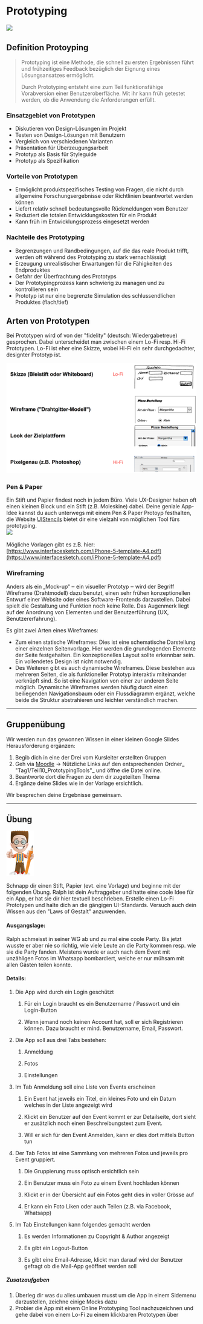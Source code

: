 # Prototyping

![](https://www.boardofinnovation.com/wp-content/uploads/2013/04/paperprotoyping.jpg)

## Definition Protoyping

> Prototyping ist eine Methode, die schnell zu ersten Ergebnissen führt und frühzeitiges Feedback bezüglich der Eignung eines Lösungsansatzes ermöglicht.
>
> Durch Prototyping entsteht eine zum Teil funktionsfähige Vorabversion einer Benutzeroberfläche. Mit ihr kann früh getestet werden, ob die Anwendung die Anforderungen erfüllt.

### Einsatzgebiet von Prototypen

* Diskutieren von Design-Lösungen im Projekt
* Testen von Design-Lösungen mit Benutzern 
* Vergleich von verschiedenen Varianten
* Präsentation für Überzeugungsarbeit
* Prototyp als Basis für Styleguide
* Prototyp als Spezifikation

### Vorteile von Prototypen

* Ermöglicht produktspezifisches Testing von Fragen, die nicht durch allgemeine Forschungsergebnisse oder Richtlinien beantwortet werden können
* Liefert relativ schnell bedeutungsvolle Rückmeldungen vom Benutzer
* Reduziert die totalen Entwicklungskosten für ein Produkt
* Kann früh im Entwicklungsprozess eingesetzt werden

### Nachteile des Prototyping

* Begrenzungen und Randbedingungen, auf die das reale Produkt trifft, werden oft während des Prototyping zu stark vernachlässigt
* Erzeugung unrealistischer Erwartungen für die Fähigkeiten des Endproduktes
* Gefahr der Überfrachtung des Prototyps
* Der Prototypingprozess kann schwierig zu managen und zu
  kontrollieren sein
* Prototyp ist nur eine begrenzte Simulation des schlussendlichen Produktes \(flach/tief\)

## Arten von Prototypen

Bei Prototypen wird of von der "fidelity" \(deutsch: Wiedergabetreue\) gesprochen. Dabei unterscheidet man zwischen einem Lo-Fi resp. Hi-Fi Prototypen. Lo-Fi ist eher eine Skizze, wobei Hi-Fi ein sehr durchgedachter, designter Prototyp ist.

![](/_allgemein/prototyp-arten.png)

### Pen & Paper

Ein Stift und Papier findest noch in jedem Büro. Viele UX-Designer haben oft einen kleinen Block und ein Stift \(z.B. Moleskine\) dabei.    Deine geniale App-Idee kannst du auch unterwegs mit einem Pen & Paper Protoyp festhalten, die Website [UIStencils](http://www.uistencils.com/) bietet dir eine vielzahl von möglichen Tool fürs prototyping.  
![](http://desarrolloweb.dlsi.ua.es/cursos/2015/hci/images/paper-prototype-03.jpg)

Mögliche Vorlagen gibt es z.B. hier:  
[https://www.interfacesketch.com/iPhone-5-template-A4.pdf](https://www.interfacesketch.com/iPhone-5-template-A4.pdf)

### 

### Wireframing

Anders als ein „Mock-up“ ‒ ein visueller Prototyp ‒ wird der Begriff Wireframe \(Drahtmodell\) dazu benutzt, einen sehr frühen konzeptionellen Entwurf einer Website oder eines Software-Frontends darzustellen. Dabei spielt die Gestaltung und Funktion noch keine Rolle. Das Augenmerk liegt auf der Anordnung von Elementen und der Benutzerführung \(UX, Benutzererfahrung\).

Es gibt zwei Arten eines Wireframes:

* Zum einen statische Wireframes: 
  Dies ist eine schematische Darstellung einer einzelnen Seitenvorlage. Hier werden die grundlegenden Elemente der Seite festgehalten. Ein konzeptionelles Layout sollte erkennbar sein. Ein vollendetes Design ist nicht notwendig.
* Des Weiteren gibt es auch dynamische Wireframes. 
  Diese bestehen aus mehreren Seiten, die als funktioneller Prototyp interaktiv miteinander verknüpft sind. So ist eine Navigation von einer zur anderen Seite möglich. Dynamische Wireframes werden häufig durch einen beiliegenden Navigationsbaum oder ein Flussdiagramm ergänzt, welche beide die Struktur abstrahieren und leichter verständlich machen.

---

## Gruppenübung

Wir werden nun das gewonnen Wissen in einer kleinen Google Slides Herausforderung ergänzen:

1. Begib dich in eine der Drei vom Kursleiter erstellten Gruppen
2. Geh via [Moodle](https://kurse.ict-bz.ch/) -&gt; Nützliche Links auf den entsprechenden Ordner_ "Tag1/Teil10\_PrototypingTools"_ und öffne die Datei online.
3. Beantworte dort die Fragen zu dem dir zugeteilten Thema
4. Ergänze deine Slides wie in der Vorlage ersichtlich.

Wir besprechen deine Ergebnisse gemeinsam.

---

## Übung

![](/_allgemein/ralph_uebung.png)

Schnapp dir einen Stift, Papier \(evt. eine Vorlage\) und beginne mit der folgenden Übung. Ralph ist dein Auftraggeber und hatte eine coole Idee für ein App, er hat sie dir hier textuell beschrieben. Erstelle einen Lo-Fi Prototypen und halte dich an die gängigen UI-Standards. Versuch auch dein Wissen aus den "Laws of Gestalt" anzuwenden. 

#### Ausgangslage:

Ralph schmeisst in seiner WG ab und zu mal eine coole Party. Bis jetzt wusste er aber nie so richtig, wie viele Leute an die Party kommen resp. wie sie die Party fanden. Meistens wurde er auch nach dem Event mit unzähligen Fotos im Whatsapp bombardiert, welche er nur mühsam mit allen Gästen teilen konnte.

#### Details:

1. Die App wird durch ein Login geschützt  
   1. Für ein Login braucht es ein Benutzername / Passwort und ein Login-Button

   1. Wenn jemand noch keinen Account hat, soll er sich Registrieren können. Dazu braucht er mind. Benutzername, Email, Passwort.

2. Die App soll aus drei Tabs bestehen:

   1. Anmeldung

   2. Fotos

   3. Einstellungen

3. Im Tab Anmeldung soll eine Liste von Events erscheinen

   1. Ein Event hat jeweils ein Titel, ein kleines Foto und ein Datum welches in der Liste angezeigt wird

   2. Klickt ein Benutzer auf den Event kommt er zur Detailseite, dort sieht er zusätzlich noch einen Beschreibungstext zum Event.

   3. Will er sich für den Event Anmelden, kann er dies dort mittels Button  tun

4. Der Tab Fotos ist eine Sammlung von mehreren Fotos und jeweils pro Event gruppiert.

   1. Die Gruppierung muss optisch ersichtlich sein

   2. Ein Benutzer muss ein Foto zu einem Event hochladen können

   3. Klickt er in der Übersicht auf ein Fotos geht dies in voller Grösse auf

   4. Er kann ein Foto Liken oder auch Teilen \(z.B. via Facebook, Whatsapp\)

5. Im Tab Einstellungen kann folgendes gemacht werden

   1. Es werden Informationen zu Copyright & Author angezeigt

   2. Es gibt ein Logout-Button

   3. Es gibt eine Email-Adresse, klickt man darauf wird der Benutzer gefragt ob die Mail-App geöffnet werden soll

##### Zusatzaufgaben

1. Überleg dir was du alles umbauen musst um die App in einem Sidemenu darzustellen, zeichne einige Mocks dazu
2. Probier die App mit einem Online Prototyping Tool nachzuzeichnen und gehe dabei von einem Lo-Fi zu einem klickbaren Prototypen über



